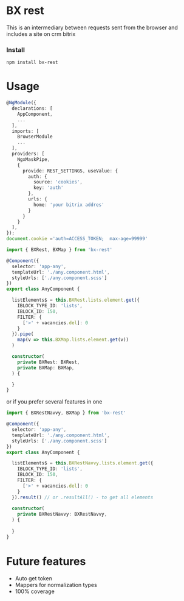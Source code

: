 # BX rest

This is an intermediary between requests sent from the browser and includes a site on crm bitrix

### Install

```shell
npm install bx-rest
```
# Usage
```typescript
@NgModule({
  declarations: [
    AppComponent,
    ...
  ],
  imports: [
    BrowserModule
    ...
  ],
  providers: [
    NgxMaskPipe,
    {
      provide: REST_SETTINGS, useValue: {
        auth: {
          source: 'cookies',
          key: 'auth'
        },
        urls: {
          home: 'your bitrix addres'
        }
      }
    }
  ],
});
document.cookie ='auth=ACCESS_TOKEN;  max-age=99999'
```
```typescript
import { BXRest, BXMap } from 'bx-rest'

@Component({
  selector: 'app-any',
  templateUrl: './any.component.html',
  styleUrls: ['./any.component.scss']
})
export class AnyComponent {

  listElements$ = this.BXRest.lists.element.get({
    IBLOCK_TYPE_ID: 'lists',
    IBLOCK_ID: 150,
    FILTER: {
      ['>' + vacancies.del]: 0
    }
  }).pipe(
    map(v => this.BXMap.lists.element.get(v))
  )

  constructor(
    private BXRest: BXRest,
    private BXMap: BXMap,
  ) {

  }
}
```
or if you prefer several features in one

```typescript
import { BXRestNavvy, BXMap } from 'bx-rest'

@Component({
  selector: 'app-any',
  templateUrl: './any.component.html',
  styleUrls: ['./any.component.scss']
})
export class AnyComponent {

  listElements$ = this.BXRestNavvy.lists.element.get({
    IBLOCK_TYPE_ID: 'lists',
    IBLOCK_ID: 150,
    FILTER: {
      ['>' + vacancies.del]: 0
    }
  }).result() // or .resultAll() - to get all elements
    
  constructor(
    private BXRestNavvy: BXRestNavvy,
  ) {
      
  }
}
```

# Future features
- Auto get token
- Mappers for normalization types
- 100% coverage
